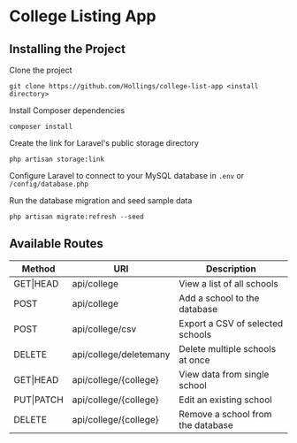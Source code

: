 # College Listing App
## Installing the Project
Clone the project
```
git clone https://github.com/Hollings/college-list-app <install directory>
```
Install Composer dependencies
```
composer install
```

Create the link for Laravel's public storage directory
```
php artisan storage:link
```

Configure Laravel to connect to your MySQL database in `.env` or `/config/database.php`

Run the database migration and seed sample data
```
php artisan migrate:refresh --seed
```

## Available Routes
Method | URI | Description 
------ | --- | ----
GET\|HEAD  | api/college                | View a list of all schools   
POST      | api/college                | Add a school to the database   
POST      | api/college/csv            | Export a CSV of selected schools 
DELETE     | api/college/deletemany | Delete multiple schools at once               
GET\|HEAD  | api/college/{college}      | View data from single school    
PUT\|PATCH | api/college/{college}      | Edit an existing school  
DELETE    | api/college/{college}      | Remove a school from the database 